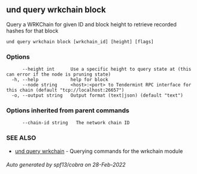 ## und query wrkchain block

Query a WRKChain for given ID and block height to retrieve recorded hashes for that block

```
und query wrkchain block [wrkchain_id] [height] [flags]
```

### Options

```
      --height int      Use a specific height to query state at (this can error if the node is pruning state)
  -h, --help            help for block
      --node string     <host>:<port> to Tendermint RPC interface for this chain (default "tcp://localhost:26657")
  -o, --output string   Output format (text|json) (default "text")
```

### Options inherited from parent commands

```
      --chain-id string   The network chain ID
```

### SEE ALSO

* [und query wrkchain](und_query_wrkchain.md)	 - Querying commands for the wrkchain module

###### Auto generated by spf13/cobra on 28-Feb-2022
